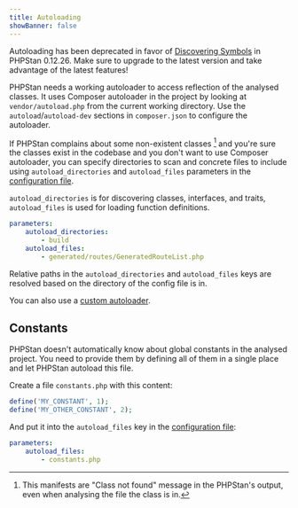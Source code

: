 ```yaml
---
title: Autoloading
showBanner: false
---
```


<div class="bg-yellow-100 border-l-4 border-yellow-500 text-yellow-700 p-4 mb-4" role="alert">

Autoloading has been deprecated in favor of [Discovering Symbols](discovering-symbols.md) in PHPStan 0.12.26. Make sure to upgrade to the latest version and take advantage of the latest features!

</div>

PHPStan needs a working autoloader to access reflection of the analysed classes. It uses Composer autoloader in the project by looking at `vendor/autoload.php` from the current working directory. Use the `autoload`/`autoload-dev` sections in `composer.json` to configure the autoloader.

If PHPStan complains about some non-existent classes [^class-not-found] and you're sure the classes exist in the codebase and you don't want to use Composer autoloader, you can specify directories to scan and concrete files to include using `autoload_directories` and `autoload_files` parameters in the [configuration file](../config-reference.md).

[^class-not-found]: This manifests are "Class not found" message in the PHPStan's output, even when analysing the file the class is in.

`autoload_directories` is for discovering classes, interfaces, and traits, `autoload_files` is used for loading function definitions.

```yaml
parameters:
	autoload_directories:
		- build
	autoload_files:
		- generated/routes/GeneratedRouteList.php
```

Relative paths in the `autoload_directories` and `autoload_files` keys are resolved based on the directory of the config file is in.

You can also use a [custom autoloader](command-line-usage.md#--autoload-file%257C-a).

Constants
-------------

PHPStan doesn't automatically know about global constants in the analysed project. You need to provide them by defining all of them in a single place and let PHPStan autoload this file.

Create a file `constants.php` with this content:

```php
define('MY_CONSTANT', 1);
define('MY_OTHER_CONSTANT', 2);
```

And put it into the `autoload_files` key in the [configuration file](../config-reference.md):

```yaml
parameters:
	autoload_files:
		- constants.php
```
